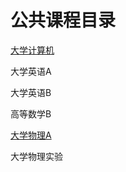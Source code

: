 # 公共课程目录



[大学计算机](./contents/大学计算机.md)

大学英语A

大学英语B

高等数学B

[大学物理A](./contents/大学物理A.md)

大学物理实验

